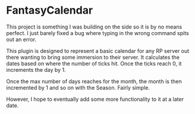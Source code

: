 # FantasyCalendar
This project is something I was building on the side so it is by no means perfect. I just barely fixed a bug where typing in
the wrong command spits out an error.

This plugin is designed to represent a basic calendar for any RP server out there wanting to bring some immersion to their server.
It calculates the dates based on where the number of ticks hit. Once the ticks reach 0, it increments the day by 1.

Once the max number of days reaches for the month, the month is then incremented by 1 and so on with the Season. Fairly simple.

However, I hope to eventually add some more functionality to it at a later date.
